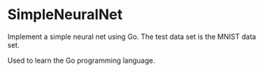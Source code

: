 # SimpleNeuralNet

Implement a simple neural net using Go.
The test data set is the MNIST data set.

Used to learn the Go programming language.
